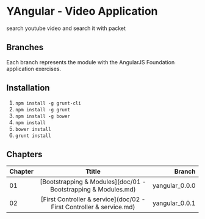 # YAngular - Video Application

search youtube video and search it with packet

## Branches

Each branch represents the module with the AngularJS Foundation application exercises.

## Installation

1. `npm install -g grunt-cli`
2. `npm install -g grunt`
3. `npm install -g bower`
3. `npm install`
4. `bower install`
5. `grunt install`


## Chapters

| Chapter  |      Ttitle                   |  Branch        |
|----------|:-----------------------------:|---------------:|
| 01       |   [Bootstrapping & Modules](doc/01 - Bootstrapping & Modules.md) | yangular_0.0.0 |
| 02       |   [First Controller & service](doc/02 - First Controller & service.md) | yangular_0.0.1 |

